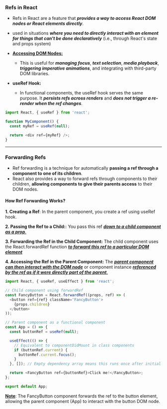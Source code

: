 ### Refs in React

- Refs in React are a feature that **_provides a way to access React DOM nodes or React elements directly_**.

- used in situations **_where you need to directly interact with an element for things that can't be done declaratively_** (i.e., through React's state and props system)

- <ins>**Accessing DOM Nodes:**</ins>

  - This is useful for **_managing focus_**, **_text selection_**, **_media playback_**, **_triggering imperative animations_**, and integrating with third-party DOM libraries.

- **useRef Hook:**
  - In functional components, the useRef hook serves the same purpose. It **_persists refs across renders_** and **_does not trigger a re-render when the ref changes_**.

```js
import React, { useRef } from 'react';

function MyComponent() {
  const myRef = useRef(null);

  return <div ref={myRef} />;
}
```

---

### Forwarding Refs

- Ref forwarding is a technique for automatically **passing a ref through a component to one of its children**.
- React also provides a way to forward refs through components to their children, **allowing components to give their parents access** to their DOM nodes.

#### How Ref Forwarding Works?

**1. Creating a Ref**: In the parent component, you create a ref using useRef hook.

**2. Passing the Ref to a Child:**: You pass this ref <ins>**_down to a child component as a prop_**.</ins>

**3. Forwarding the Ref in the Child Component:** The child component uses the React.forwardRef function <ins>**_to forward this ref to a particular DOM element_**</ins>

**4. Accessing the Ref in the Parent Component:**
The <ins>**_parent component can then interact with the DOM node_**</ins> or component instance <ins>**_referenced by the ref as if it were directly part of the parent_**.</ins>

```js
import React, { useRef, useEffect } from 'react';

// Child component using forwardRef
const FancyButton = React.forwardRef((props, ref) => (
  <button ref={ref} className='FancyButton'>
    {props.children}
  </button>
));

// Parent component as a functional component
const App = () => {
  const buttonRef = useRef(null);

  useEffect(() => {
    // Equivalent to componentDidMount in class components
    if (buttonRef.current) {
      buttonRef.current.focus();
    }
  }, []); // Empty dependency array means this runs once after initial render

  return <FancyButton ref={buttonRef}>Click me!</FancyButton>;
};

export default App;
```

<ins>**Note**</ins>:
The FancyButton component forwards the ref to the button element, allowing the parent component (App) to interact with the button DOM node.
